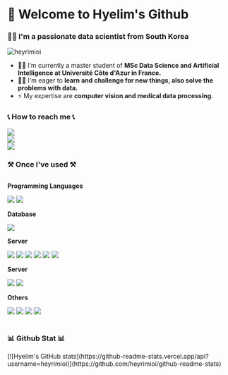 <h1 align="left">👋 Welcome to Hyelim's Github</h1>
<h3 align="left">🙋‍♀️ I'm a passionate data scientist from South Korea</h3>

<p align="left"> <img src="https://komarev.com/ghpvc/?username=heyrimioi&label=Profile%20views&color=0e75b6&style=flat" alt="heyrimioi" /> </p>

- 👩‍💻 I’m currently a master student of **MSc Data Science and Artificial Intelligence at Université Côte d'Azur in France.**
- 🏃‍♀️ I'm eager to **learn and challenge for new things, also solve the problems with data.**
- ⚡️ My expertise are **computer vision and medical data processing.**

<h3 align="left">📞 How to reach me 📞</h3>
<div style="display:flex; flex-direction:column; align-items:flex-start;">
    <a href="mailto:hailim101@gmail.com">
        <img src="https://img.shields.io/badge/
        Gmail-EA4335?style=for-the-badge&logo=Gmail&logoColor=white"> 
    </a>
    <a href="https://www.linkedin.com/in/heyrimioi/">
        <img src="https://img.shields.io/badge/LinkedIn-0A66C2?style=flat-square&logo=linkedin&logoColor=white"> 
    </a>
    <a href="https://www.instagram.com/kwonbi_">
        <img src="https://img.shields.io/badge/
        Instagram-E4405F?style=for-the-badge&logo=Instagram&logoColor=white"> 
    </a>

<h3 align="left">⚒️ Once I've used ⚒️</h3>
<div style="display:flex; flex-direction:column; align-items:flex-start;">
    <!-- Programming Languages -->
    <p><strong>Programming Languages</strong></p>
    <div>
        <img src="https://img.shields.io/badge/Python-3766AB?style=flat-square&logo=Python&logoColor=white"/></a>
        <img src="https://img.shields.io/badge/R-276DC3?style=flat-square&logo=R&logoColor=white"/></a>
    </div>
    <!-- Database -->
    <p><strong>Database</strong></p>
    <div>
        <img src="https://img.shields.io/badge/mysql-4479A1?style=for-the-badge&logo=mysql&logoColor=white"> 
    </div>
    <!-- ML & AI -->
    <p><strong>Server</strong></p>
    <div>
        <img src="https://img.shields.io/badge/Numpy-013243?style=flat-square&logo=Numpy&logoColor=white"> 
        <img src="https://img.shields.io/badge/Pandas-150458?style=flat-square&logo=Pandas&logoColor=white">
        <img src="https://img.shields.io/badge/Scikit_learn-F7931E?style=flat-square&logo=Scikit-learn&logoColor=white"> 
        <img src="https://img.shields.io/badge/TensorFlow-FF6F00?style=flat-square&logo=TensorFlow&logoColor=white"> 
        <img src="https://img.shields.io/badge/Pytorch-EE4C2C?style=flat-square&logo=Pytorch&logoColor=white"> 
        <img src="https://img.shields.io/badge/Apache%20Spark-E25A1C?style=flat-square&logo=Apache%20Spark&logoColor=white">
    </div>
    <!-- Visualization -->
    <p><strong>Server</strong></p>
    <div>
        <img src="https://img.shields.io/badge/Tableau-E97627?style=flat-square&logo=Tableau&logoColor=white"> 
        <img src="https://img.shields.io/badge/Power_BI-F2C811?style=flat-square&logo=Power%20BI&logoColor=white">
    </div>
    <!-- Others -->
    <p><strong>Others</strong></p>
    <div>
        <img src="https://img.shields.io/badge/Anaconda-44A833?style=flat-square&logo=Anaconda&logoColor=white">
        <img src="https://img.shields.io/badge/Microsoft_Exel-217346?style=flat-square&logo=microsoftexcel&logoColor=white">
        <img src="https://img.shields.io/badge/Microsoft_Powerpoint-B7472A?style=flat-square&logo=microsoftpowerpoint&logoColor=white">
        <img src="https://img.shields.io/badge/Google%20Analytics-E37400?style=flat-square&logo=googleanalytics&logoColor=white">
</div><br>
</div>

<h3 align="left">📊 Github Stat 📊</h3>
<div style="display:flex; flex-direction:column; align-items:flex-start;">
[![Hyelim's GitHub stats](https://github-readme-stats.vercel.app/api?username=heyrimioi)](https://github.com/heyrimioi/github-readme-stats)

